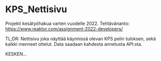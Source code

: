 # KPS_Nettisivu

Projekti kesätyöhakua varten vuodelle 2022. Tehtävänanto: https://www.reaktor.com/assignment-2022-developers/ 

TL;DR:
Nettisivu joka näyttää käynnissä olevan KPS pelin tuloksen, sekä kaikki menneet ottelut. Data saadaan kahdesta annetusta API:sta.

KESKEN...
